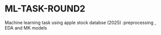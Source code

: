 # ML-TASK-ROUND2
Machine learning task using apple stock databse (2025) :preprocessing , EDA and MK models 
